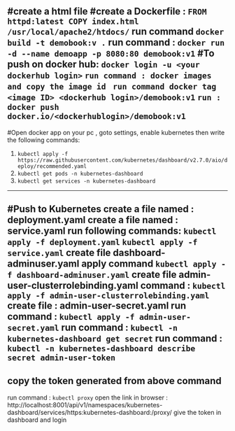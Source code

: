 #create a html file
#create a Dockerfile :
		``FROM httpd:latest
		COPY index.html /usr/local/apache2/htdocs/``
run command
		``docker build -t demobook:v .``
run command :
		``docker run -d --name demoapp -p 8080:80 demobook:v1``
#To push on docker hub:
    ``docker login -u <your dockerhub login>``
    ``run command : docker images and copy the image id``
   `` run command docker tag <image ID> <dockerhub login>/demobook:v1``
    ``run : docker push docker.io/<dockerhublogin>/demobook:v1``
-----------------------------------------------------------------------------------------------------------------------
#Open docker app on your pc , goto settings, enable kubernetes then write the following commands:
  1. ``kubectl apply -f https://raw.githubusercontent.com/kubernetes/dashboard/v2.7.0/aio/deploy/recommended.yaml``
  2. ``kubectl get pods -n kubernetes-dashboard``
  3. ``kubectl get services -n kubernetes-dashboard``

------------------------------------------------------------------------------------------------------------------------
#Push to Kubernetes
create a file named : deployment.yaml 
create a file named : service.yaml
run following commands:
		``kubectl apply -f deployment.yaml``
		``kubectl apply -f service.yaml``
create file dashboard-adminuser.yaml
apply command 
	``kubectl apply -f dashboard-adminuser.yaml``
create file admin-user-clusterrolebinding.yaml
command : 
	``kubectl apply -f admin-user-clusterrolebinding.yaml``
create file : admin-user-secret.yaml
run command : 
	``kubectl apply -f admin-user-secret.yaml``
run command : 
	``kubectl -n kubernetes-dashboard get secret``
run command : 
	``kubectl -n kubernetes-dashboard describe secret admin-user-token``
-------------------
copy the token generated from above command
-------------------
run command : 
	``kubectl proxy``
open the link in browser : 
	http://localhost:8001/api/v1/namespaces/kubernetes-dashboard/services/https:kubernetes-dashboard:/proxy/
give the token in dashboard and login

